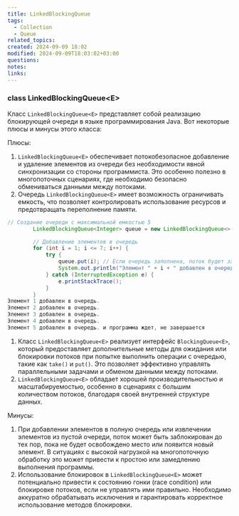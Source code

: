 ```yaml
---
title: LinkedBlockingQueue
tags:
  - Collection
  - Queue
related_topics: 
created: 2024-09-09 18:02
modified: 2024-09-09T18:03:02+03:00
questions: 
notes: 
links: 
---
```

### class LinkedBlockingQueue\<E>

Класс `LinkedBlockingQueue<E>` представляет собой реализацию блокирующей очереди в языке программирования Java. Вот некоторые плюсы и минусы этого класса:

Плюсы:

1. `LinkedBlockingQueue<E>` обеспечивает потокобезопасное добавление и удаление элементов из очереди без необходимости явной синхронизации со стороны программиста. Это особенно полезно в многопоточных сценариях, где необходимо безопасно обмениваться данными между потоками.
2. Очередь `LinkedBlockingQueue<E>` имеет возможность ограничивать емкость, что позволяет контролировать использование ресурсов и предотвращать переполнение памяти.

```Java
// Создание очереди с максимальной емкостью 5
        LinkedBlockingQueue<Integer> queue = new LinkedBlockingQueue<>(5);

        // Добавление элементов в очередь
        for (int i = 1; i <= 7; i++) {
            try {
                queue.put(i); // Если очередь заполнена, поток будет заблокирован
                System.out.println("Элемент " + i + " добавлен в очередь.");
            } catch (InterruptedException e) {
                e.printStackTrace();
            }
        }
Элемент 1 добавлен в очередь.
Элемент 2 добавлен в очередь.
Элемент 3 добавлен в очередь.
Элемент 4 добавлен в очередь.
Элемент 5 добавлен в очередь. и программа ждет, не завершается
```

1. Класс `LinkedBlockingQueue<E>` реализует интерфейс `BlockingQueue<E>`, который предоставляет дополнительные методы для ожидания или блокировки потоков при попытке выполнить операции с очередью, такие как `take()` и `put()`. Это позволяет эффективно управлять параллельными задачами и обменом данными между потоками.
2. `LinkedBlockingQueue<E>` обладает хорошей производительностью и масштабируемостью, особенно в сценариях с большим количеством потоков, благодаря своей внутренней структуре данных.

Минусы:

1. При добавлении элементов в полную очередь или извлечении элементов из пустой очереди, поток может быть заблокирован до тех пор, пока не будет освобождено место или появится новый элемент. В ситуациях с высокой нагрузкой на многопоточную обработку это может привести к простою или замедлению выполнения программы.
2. Использование блокировок в `LinkedBlockingQueue<E>` может потенциально привести к состоянию гонки (race condition) или блокировке потоков, если не управлять ими правильно. Необходимо аккуратно обрабатывать исключения и гарантировать корректное использование методов блокировки.